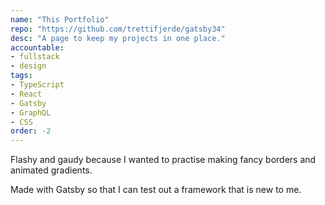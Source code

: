 ```yaml
---
name: "This Portfolio"
repo: "https://github.com/trettifjerde/gatsby34"
desc: "A page to keep my projects in one place."
accountable: 
- fullstack 
- design
tags:
- TypeScript
- React
- Gatsby
- GraphQL
- CSS
order: -2
---
```

Flashy and gaudy because I wanted to practise making fancy borders and animated gradients.

Made with Gatsby so that I can test out a framework that is new to me.

